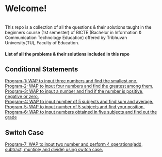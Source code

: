 <h1>Welcome!</h1>
<br>
This repo is a collection of all the questions & their solutions taught in the beginners course (1st semester) of BICTE (Bachelor in Information & Communication Technology Education) offered by Tribhuvan University(TU), Faculty of Education.
<br>
<h4> List of all the problems & their solutions included in this repo</h4>
<h2> Conditional Statements </h2>
<a href="https://github.com/hariacharya7/College/blob/main/basics/program1_program_to_input_three_number_and_find_smallest.c"> Program-1: WAP to input three numbers and find the smallest one.</a><br>
<a href="https://github.com/hariacharya7/College/blob/main/basics/program2_program_to_input_4_number_find_greatest_number_among_them.c"> Program-2: WAP to input four numbers and find the greatest among them.</a><br>
<a href="https://github.com/hariacharya7/College/blob/main/basics/Program3_input_any_number_then_find_out_given_number_is_positive_negative_or_zero.c"> Program-3: WAP to input a number and find if the number is positive, negative or zero.</a>
<br>
<a href="https://github.com/hariacharya7/College/blob/main/basics/program4__wap_to_marks_of_5_subject_then_display_sum_and_average_of_them.c"> Program-4: WAP to input number of 5 subjects and find sum and average.</a>
<br>
<a href="https://github.com/hariacharya7/College/blob/main/basics/program5_WAP_to_input_marks_of_five_subject_and_find_out_your_position.c"> Program-5: WAP to input number of 5 subjects and find your position.</a>
<br>
<a href="https://github.com/hariacharya7/College/blob/main/basics/program6_WAP_to_input_numbers_obtained_in_five_subjects_and_find_out_grade.c"> Program-6: WAP to input numbers obtained in five subjects and find out the grade</a>
<br>
<h2> Switch Case</h2>
<a href="https://github.com/hariacharya7/College/blob/main/Switch_case/program7_switch_case_for_4_operations_on_two_numbers.c"> Program-7: WAP to input two number and perform 4 operations(add, subtract, muntiply and divide) using switch case.</a>
